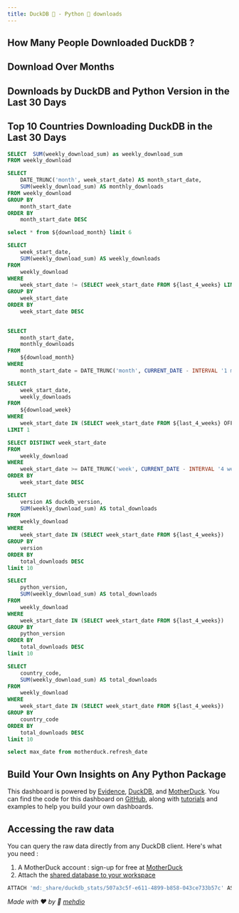 ```yaml
---
title: DuckDB 🦆 - Python 🐍 downloads
---
```


## How Many People Downloaded DuckDB ?

<BigValue 
    title='Last week downloads'
    data={download_last_week} 
    value='weekly_downloads' 
    fmt='#,##0.00,,"M"'	
/>

<BigValue 
    title='Last month downloads'
    data={download_last_month} 
    value='monthly_downloads' 
    fmt='#,##0.00,,"M"'	
/>

<BigValue 
    title='Total download'
    data={count_over_month} 
    value='weekly_download_sum' 
    fmt='#,##0.00,,"M"'	
/>

<BigValue 
  title='Data last updated on'
  data={last_refresh_date} 
  value=max_date
/>

## Download Over Months
<Grid cols=2>
<LineChart data = {download_week} y=weekly_downloads x=week_start_date  />

<DataTable data="{download_last_6_months}" search="false">
    <Column id="month_start_date" title="Month Start Date"/>
    <Column id="monthly_downloads" title="Monthly Downloads" />
</DataTable>
</Grid>

## Downloads by DuckDB and Python Version in the Last 30 Days
<Grid cols=2>
    <BarChart 
        data={download_duckdb_version}
        x=duckdb_version
        y=total_downloads 
        swapXY=true
    />
    <BarChart 
        data={download_python_version}
        x=python_version
        y=total_downloads 
        swapXY=true
    />
</Grid>

## Top 10 Countries Downloading DuckDB in the Last 30 Days

<BarChart 
    data={download_country}
    x=country_code
    y=total_downloads 
    swapXY=true
/>

```sql count_over_month
SELECT  SUM(weekly_download_sum) as weekly_download_sum
FROM weekly_download
```

```sql download_month
SELECT 
    DATE_TRUNC('month', week_start_date) AS month_start_date,
    SUM(weekly_download_sum) AS monthly_downloads
FROM weekly_download
GROUP BY 
    month_start_date
ORDER BY 
    month_start_date DESC
```

```sql download_last_6_months
select * from ${download_month} limit 6
```

```sql download_week 
SELECT 
    week_start_date,
    SUM(weekly_download_sum) AS weekly_downloads
FROM 
    weekly_download
WHERE 
    week_start_date != (SELECT week_start_date FROM ${last_4_weeks} LIMIT 1) -- skipping the current week as it's not complete
GROUP BY 
    week_start_date
ORDER BY 
    week_start_date DESC
 
```

```sql download_last_month
SELECT 
    month_start_date, 
    monthly_downloads
FROM 
    ${download_month}
WHERE 
    month_start_date = DATE_TRUNC('month', CURRENT_DATE - INTERVAL '1 month')
```

```sql download_last_week
SELECT 
    week_start_date, 
    weekly_downloads
FROM 
    ${download_week}
WHERE 
    week_start_date IN (SELECT week_start_date FROM ${last_4_weeks} OFFSET 1 LIMIT 1)
LIMIT 1
```

```sql last_4_weeks
SELECT DISTINCT week_start_date
FROM 
    weekly_download
WHERE 
    week_start_date >= DATE_TRUNC('week', CURRENT_DATE - INTERVAL '4 weeks')
ORDER BY 
    week_start_date DESC
```

```sql download_duckdb_version
SELECT 
    version AS duckdb_version,
    SUM(weekly_download_sum) AS total_downloads
FROM 
    weekly_download
WHERE 
    week_start_date IN (SELECT week_start_date FROM ${last_4_weeks})
GROUP BY 
    version
ORDER BY 
    total_downloads DESC
limit 10
```

```sql download_python_version
SELECT 
    python_version,
    SUM(weekly_download_sum) AS total_downloads
FROM 
    weekly_download
WHERE 
    week_start_date IN (SELECT week_start_date FROM ${last_4_weeks})
GROUP BY 
    python_version
ORDER BY 
    total_downloads DESC
limit 10
```

```sql download_country
SELECT 
    country_code,
    SUM(weekly_download_sum) AS total_downloads
FROM 
    weekly_download
WHERE 
    week_start_date IN (SELECT week_start_date FROM ${last_4_weeks})
GROUP BY 
    country_code
ORDER BY 
    total_downloads DESC
limit 10
```

```sql last_refresh_date
select max_date from motherduck.refresh_date
```

## Build Your Own Insights on Any Python Package
This dashboard is powered by [Evidence](https://evidence.dev/), [DuckDB](https://duckdb.org/), and [MotherDuck](https://motherduck.com/). You can find the code for this dashboard on [GitHub](https://github.com/mehd-io/pypi-duck-flow), along with [tutorials](https://www.youtube.com/watch?v=3pLKTmdWDXk) and examples to help you build your own dashboards.

## Accessing the raw data
You can query the raw data directly from any DuckDB client. Here's what you need : 
1) A MotherDuck account : sign-up for free at [MotherDuck](https://app.motherduck.com/)
2) Attach the [shared database to your workspace](https://motherduck.com/docs/getting-started/sample-data-queries/pypi)

```bash
ATTACH 'md:_share/duckdb_stats/507a3c5f-e611-4899-b858-043ce733b57c' AS duckdb_stats;
```

*Made with ❤️ by 🧢 [mehdio](https://www.linkedin.com/in/mehd-io/)*



